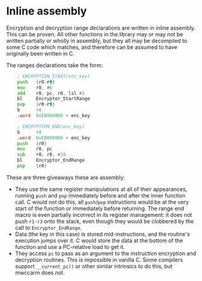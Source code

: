 # Inline assembly

Encryption and decryption range declarations are written in inline assembly. This can be proven. All other functions in the library may or may not be written partially or wholly in assembly, but they all may be decompiled to some C code which matches, and therefore can be assumed to have originally been written in C.

The ranges declarations take the form:

```asm
    ; ENCRYPTION_START(enc_key)
    push   {r0-r9}
    mov    r0, #6
    add    r0, pc, r0, lsl #1
    bl     Encryptor_StartRange
    pop    {r0-r9}
    b      +8
    .word  0xEB000000 + enc_key
```

```asm
    ; ENCRYPTION_END(enc_key)
    b      +8
    .word  0xEB000000 + enc_key
    push   {r0}
    mov    r0, pc
    sub    r0, r0, #20
    bl     Encryptor_EndRange
    pop    {r0}
```

These are three giveaways these are assembly:

- They use the same register manipulations at all of their appearances, running `push` and `pop` immediately before and after the inner function call. C would not do this, all `push`/`pop` instructions would be at the very start of the function or immediately before returning. The range end macro is even partially incorrect in its register management: it does not push `r1-r3` onto the stack, even though they would be clobbered by the call to `Encryptor_EndRange`.
- Data (the key in this case) is stored mid-instructions, and the routine's execution jumps over it. C would store the data at the bottom of the function and use a PC-relative load to get it.
- They access `pc` to pass as an argument to the instruction encryption and decryption routines. This is impossible in vanilla C. Some compilers support `__current_pc()` or other similar intrinsics to do this, but mwccarm does not.
